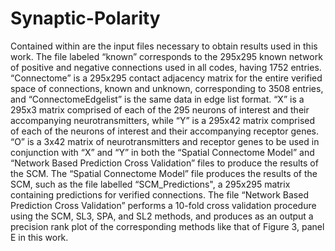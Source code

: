 # Synaptic-Polarity
Contained within are the input files necessary to obtain results used in this work. The file labeled “known” corresponds to the 295x295 known network of positive and negative connections used in all codes, having 1752 entries. “Connectome” is a 295x295 contact adjacency matrix for the entire verified space of connections, known and unknown, corresponding to 3508 entries, and “ConnectomeEdgelist” is the same data in edge list format. “X” is a 295x3 matrix comprised of each of the 295 neurons of interest and their accompanying neurotransmitters, while “Y” is a 295x42 matrix comprised of each of the neurons of interest and their accompanying receptor genes. “O” is a 3x42 matrix of neurotransmitters and receptor genes to be used in conjunction with “X” and “Y” in both the “Spatial Connectome Model” and “Network Based Prediction Cross Validation” files to produce the results of the SCM. The “Spatial Connectome Model” file produces the results of the SCM, such as the file labelled “SCM_Predictions", a 295x295 matrix containing predictions for verified connections. The file “Network Based Prediction Cross Validation” performs a 10-fold cross validation procedure using the SCM, SL3, SPA, and SL2 methods, and produces as an output a precision rank plot of the corresponding methods like that of Figure 3, panel E in this work.
